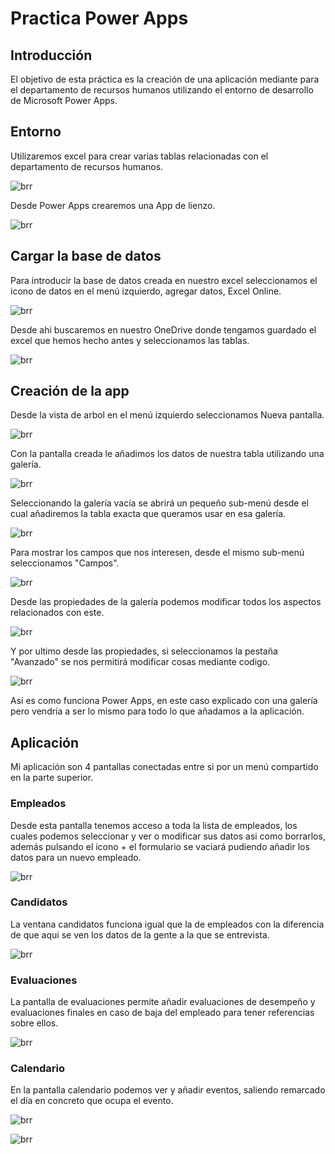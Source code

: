 # Practica Power Apps
## Introducción
El objetivo de esta práctica es la creación de una aplicación mediante para el departamento de recursos humanos utilizando el entorno de desarrollo de Microsoft Power Apps.
## Entorno
Utilizaremos excel para crear varias tablas relacionadas con el departamento de recursos humanos.

![brr](Imagenes/tabla.png)

Desde Power Apps crearemos una App de lienzo.

![brr](Imagenes/lienzo.png)

## Cargar la base de datos
Para introducir la base de datos creada en nuestro excel seleccionamos el icono de datos en el menú izquierdo, agregar datos, Excel Online.

![brr](Imagenes/datos.png)

Desde ahi buscaremos en nuestro OneDrive donde tengamos guardado el excel que hemos hecho antes y seleccionamos las tablas.

![brr](Imagenes/tablas.png)

## Creación de la app
Desde la vista de arbol en el menú izquierdo seleccionamos Nueva pantalla.

![brr](Imagenes/pantalla.png)

Con la pantalla creada le añadimos los datos de nuestra tabla utilizando una galería.

![brr](Imagenes/galeria.png)

Seleccionando la galería vacía se abrirá un pequeño sub-menú desde el cual añadiremos la tabla exacta que queramos usar en esa galería.

![brr](Imagenes/dgal.png)

Para mostrar los campos que nos interesen, desde el mismo sub-menú seleccionamos "Campos".

![brr](Imagenes/campos.png)

Desde las propiedades de la galería podemos modificar todos los aspectos relacionados con este.

![brr](Imagenes/propiedades.png)

Y por ultimo desde las propiedades, si seleccionamos la pestaña "Avanzado" se nos permitirá modificar cosas mediante codigo.

![brr](Imagenes/avanzado.png)

Así es como funciona Power Apps, en este caso explicado con una galería pero vendría a ser lo mismo para todo lo que añadamos a la aplicación.

## Aplicación
Mi aplicación son 4 pantallas conectadas entre si por un menú compartido en la parte superior.

### Empleados

Desde esta pantalla tenemos acceso a toda la lista de empleados, los cuales podemos seleccionar y ver o modificar sus datos asi como borrarlos, además pulsando el icono + el formulario se vaciará pudiendo añadir los datos para un nuevo empleado.

![brr](Imagenes/empleados.png)

### Candidatos

La ventana candidatos funciona igual que la de empleados con la diferencia de que aqui se ven los datos de la gente a la que se entrevista.

![brr](Imagenes/candidatos.png)

### Evaluaciones

La pantalla de evaluaciones permite añadir evaluaciones de desempeño y evaluaciones finales en caso de baja del empleado para tener referencias sobre ellos.

![brr](Imagenes/evaluaciones.png)

### Calendario

En la pantalla calendario podemos ver y añadir eventos, saliendo remarcado  el día en concreto que ocupa el evento.

![brr](Imagenes/calendario.png)

![brr](Imagenes/nuevo.png)